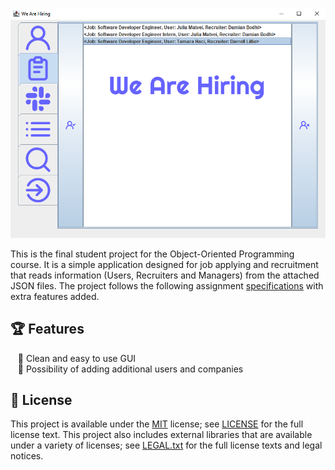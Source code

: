 <!--- insert project logo here -->
![](./res/screenshots/project_logo.png)

<!--- general description of the project -->
This is the final student project for the Object-Oriented Programming course. It is a simple application designed for job applying and recruitment that reads information (Users, Recruiters and Managers) from the attached JSON files. The project follows the following  assignment [specifications](./res/Tema_POO___Anul_univ__2020_2021.pdf) with extra features added.

## :trophy: Features
  &nbsp;&nbsp; :small_orange_diamond: Clean and easy to use GUI  
  &nbsp;&nbsp; :small_orange_diamond: Possibility of adding additional users and companies  

## :page_facing_up: License
This project is available under the [MIT][ref-mit] license; see [LICENSE](LICENSE) for the full license text.
This project also includes external libraries that are available under a variety of licenses; see [LEGAL.txt](LEGAL.txt)
for the full license texts and legal notices.

<!--- add link references here -->
[ref-mit]:              https://opensource.org/licenses/MIT
